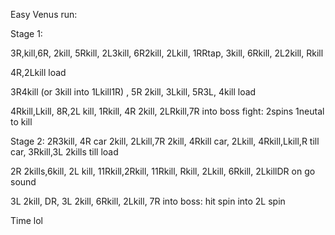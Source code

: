 Easy Venus run:

Stage 1:

3R,kill,6R, 2kill, 5Rkill, 2L3kill, 6R2kill, 2Lkill, 1RRtap, 3kill,
6Rkill, 2L2kill, Rkill

4R,2Lkill load

3R4kill (or 3kill into 1Lkill1R) , 5R 2kill, 3Lkill, 5R3L, 4kill load

4Rkill,Lkill, 8R,2L kill, 1Rkill, 4R 2kill, 2LRkill,7R into boss fight:
2spins 1neutal to kill

Stage 2: 2R3kill, 4R car 2kill, 2Lkill,7R 2kill, 4Rkill car, 2Lkill,
4Rkill,Lkill,R till car, 3Rkill,3L 2kills till load

2R 2kills,6kill, 2L kill, 11Rkill,2Rkill, 11Rkill, Rkill, 2Lkill,
6Rkill, 2LkillDR on go sound

3L 2kill, DR, 3L 2kill, 6Rkill, 2Lkill, 7R into boss: hit spin into 2L
spin

Time lol
